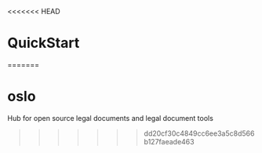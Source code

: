 <<<<<<< HEAD
# QuickStart
=======
# oslo
Hub for open source legal documents and legal document tools
>>>>>>> dd20cf30c4849cc6ee3a5c8d566b127faeade463
